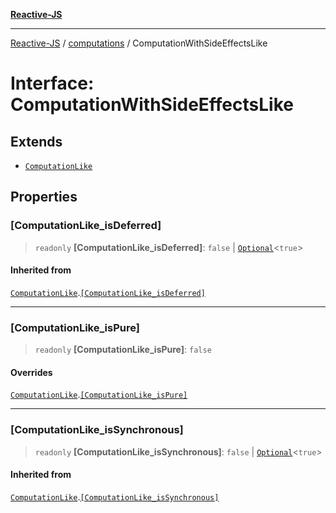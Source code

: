 [**Reactive-JS**](../../README.md)

***

[Reactive-JS](../../README.md) / [computations](../README.md) / ComputationWithSideEffectsLike

# Interface: ComputationWithSideEffectsLike

## Extends

- [`ComputationLike`](ComputationLike.md)

## Properties

### \[ComputationLike\_isDeferred\]

> `readonly` **\[ComputationLike\_isDeferred\]**: `false` \| [`Optional`](../../functions/type-aliases/Optional.md)\<`true`\>

#### Inherited from

[`ComputationLike`](ComputationLike.md).[`[ComputationLike_isDeferred]`](ComputationLike.md#computationlike_isdeferred)

***

### \[ComputationLike\_isPure\]

> `readonly` **\[ComputationLike\_isPure\]**: `false`

#### Overrides

[`ComputationLike`](ComputationLike.md).[`[ComputationLike_isPure]`](ComputationLike.md#computationlike_ispure)

***

### \[ComputationLike\_isSynchronous\]

> `readonly` **\[ComputationLike\_isSynchronous\]**: `false` \| [`Optional`](../../functions/type-aliases/Optional.md)\<`true`\>

#### Inherited from

[`ComputationLike`](ComputationLike.md).[`[ComputationLike_isSynchronous]`](ComputationLike.md#computationlike_issynchronous)
